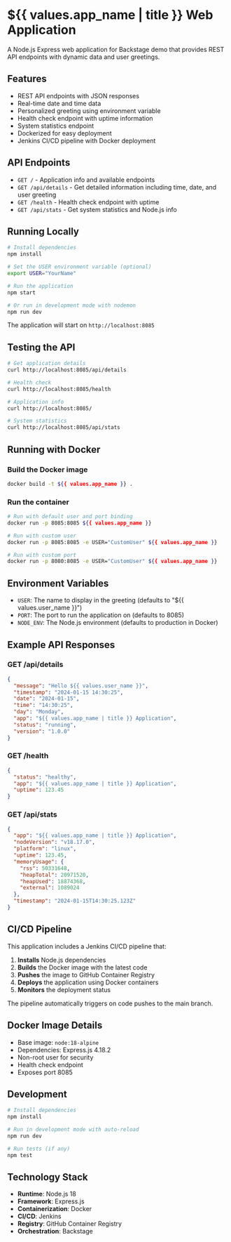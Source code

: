 # ${{ values.app_name | title }} Web Application

A Node.js Express web application for Backstage demo that provides REST API endpoints with dynamic data and user greetings.

## Features

- REST API endpoints with JSON responses
- Real-time date and time data
- Personalized greeting using environment variable
- Health check endpoint with uptime information
- System statistics endpoint
- Dockerized for easy deployment
- Jenkins CI/CD pipeline with Docker deployment

## API Endpoints

- `GET /` - Application info and available endpoints
- `GET /api/details` - Get detailed information including time, date, and user greeting
- `GET /health` - Health check endpoint with uptime
- `GET /api/stats` - Get system statistics and Node.js info

## Running Locally

```bash
# Install dependencies
npm install

# Set the USER environment variable (optional)
export USER="YourName"

# Run the application
npm start

# Or run in development mode with nodemon
npm run dev
```

The application will start on `http://localhost:8085`

## Testing the API

```bash
# Get application details
curl http://localhost:8085/api/details

# Health check
curl http://localhost:8085/health

# Application info
curl http://localhost:8085/

# System statistics
curl http://localhost:8085/api/stats
```

## Running with Docker

### Build the Docker image
```bash
docker build -t ${{ values.app_name }} .
```

### Run the container
```bash
# Run with default user and port binding
docker run -p 8085:8085 ${{ values.app_name }}

# Run with custom user
docker run -p 8085:8085 -e USER="CustomUser" ${{ values.app_name }}

# Run with custom port
docker run -p 8080:8085 -e USER="CustomUser" ${{ values.app_name }}
```

## Environment Variables

- `USER`: The name to display in the greeting (defaults to "${{ values.user_name }}")
- `PORT`: The port to run the application on (defaults to 8085)
- `NODE_ENV`: The Node.js environment (defaults to production in Docker)

## Example API Responses

### GET /api/details
```json
{
  "message": "Hello ${{ values.user_name }}",
  "timestamp": "2024-01-15 14:30:25",
  "date": "2024-01-15",
  "time": "14:30:25",
  "day": "Monday",
  "app": "${{ values.app_name | title }} Application",
  "status": "running",
  "version": "1.0.0"
}
```

### GET /health
```json
{
  "status": "healthy",
  "app": "${{ values.app_name | title }} Application",
  "uptime": 123.45
}
```

### GET /api/stats
```json
{
  "app": "${{ values.app_name | title }} Application",
  "nodeVersion": "v18.17.0",
  "platform": "linux",
  "uptime": 123.45,
  "memoryUsage": {
    "rss": 50331648,
    "heapTotal": 20971520,
    "heapUsed": 18874368,
    "external": 1089024
  },
  "timestamp": "2024-01-15T14:30:25.123Z"
}
```

## CI/CD Pipeline

This application includes a Jenkins CI/CD pipeline that:

1. **Installs** Node.js dependencies
2. **Builds** the Docker image with the latest code
3. **Pushes** the image to GitHub Container Registry
4. **Deploys** the application using Docker containers
5. **Monitors** the deployment status

The pipeline automatically triggers on code pushes to the main branch.

## Docker Image Details

- Base image: `node:18-alpine`
- Dependencies: Express.js 4.18.2
- Non-root user for security
- Health check endpoint
- Exposes port 8085

## Development

```bash
# Install dependencies
npm install

# Run in development mode with auto-reload
npm run dev

# Run tests (if any)
npm test
```

## Technology Stack

- **Runtime**: Node.js 18
- **Framework**: Express.js
- **Containerization**: Docker
- **CI/CD**: Jenkins
- **Registry**: GitHub Container Registry
- **Orchestration**: Backstage 